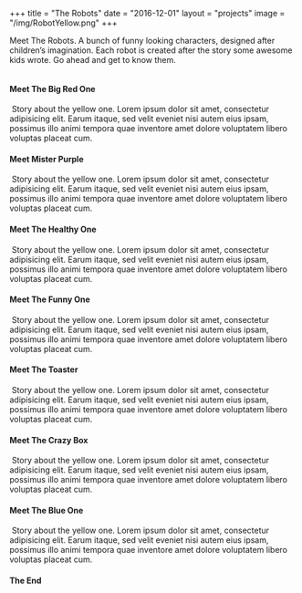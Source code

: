 +++
title = "The Robots"
date = "2016-12-01"
layout = "projects"
image = "/img/RobotYellow.png"
+++

Meet The Robots. A bunch of funny looking characters, designed after children’s imagination. Each robot is created after the story some awesome kids wrote. Go ahead and get to know them.

<img id="robots-breit" src="/img/RobotsAll.png" alt="">


<h4>Meet The Big Red One</h4>
<img id="robot-schmal" src="/img/RobotRed.png" alt="">
Story about the yellow one. Lorem ipsum dolor sit amet, consectetur adipisicing elit. Earum itaque, sed velit eveniet nisi autem eius ipsam, possimus illo animi tempora quae inventore amet dolore voluptatem libero voluptas placeat cum.

<h4>Meet Mister Purple</h4> 
<img id="robot-schmal" src="/img/RobotPurple.png" alt="">
Story about the yellow one. Lorem ipsum dolor sit amet, consectetur adipisicing elit. Earum itaque, sed velit eveniet nisi autem eius ipsam, possimus illo animi tempora quae inventore amet dolore voluptatem libero voluptas placeat cum.

<h4>Meet The Healthy One</h4>
<img id="robot-schmal" src="/img/RobotGreen.png" alt="">
Story about the yellow one. Lorem ipsum dolor sit amet, consectetur adipisicing elit. Earum itaque, sed velit eveniet nisi autem eius ipsam, possimus illo animi tempora quae inventore amet dolore voluptatem libero voluptas placeat cum.

<h4>Meet The Funny One</h4>
<img id="robot-schmal" src="/img/RobotYellow.png" alt="">
Story about the yellow one. Lorem ipsum dolor sit amet, consectetur adipisicing elit. Earum itaque, sed velit eveniet nisi autem eius ipsam, possimus illo animi tempora quae inventore amet dolore voluptatem libero voluptas placeat cum.

<h4>Meet The Toaster</h4>
<img id="robot-schmal" src="/img/RobotToaster.png" alt="">
Story about the yellow one. Lorem ipsum dolor sit amet, consectetur adipisicing elit. Earum itaque, sed velit eveniet nisi autem eius ipsam, possimus illo animi tempora quae inventore amet dolore voluptatem libero voluptas placeat cum.

<h4>Meet The Crazy Box</h4>
<img id="robot-schmal" src="/img/RobotBox.png" alt="">
Story about the yellow one. Lorem ipsum dolor sit amet, consectetur adipisicing elit. Earum itaque, sed velit eveniet nisi autem eius ipsam, possimus illo animi tempora quae inventore amet dolore voluptatem libero voluptas placeat cum.

<h4>Meet The Blue One</h4>
<img id="robot-schmal" src="/img/RobotBlue.png" alt="">
Story about the yellow one. Lorem ipsum dolor sit amet, consectetur adipisicing elit. Earum itaque, sed velit eveniet nisi autem eius ipsam, possimus illo animi tempora quae inventore amet dolore voluptatem libero voluptas placeat cum.







<h4>The End</h4>